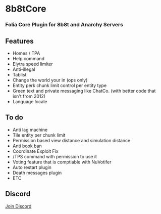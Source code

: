 # 8b8tCore
### Folia Core Plugin for 8b8t and Anarchy Servers
## Features
* Homes / TPA 
* Help command
* Elytra speed limiter
* Anti-illegal 
* Tablist 
* Change the world your in (ops only)
* Entity perk chunk limit control per entity type
* Green text and private messaging like ChatCo. (with better code that isn't from 2012)
* Language locale

## To do
* Anti lag machine
* Tile entity per chunk limit
* Permission based view distance and simulation distance
* Anti book ban
* Coordinate Exploit Fix
* /TPS command with permission to use it
* Voting feature that is comptiable with NuVotifer
* Auto restart plugin
* Death messages plugin
* ETC

## Discord
<a href="https://discord.gg/EgfXQtUz5e"> Join Discord</a>
